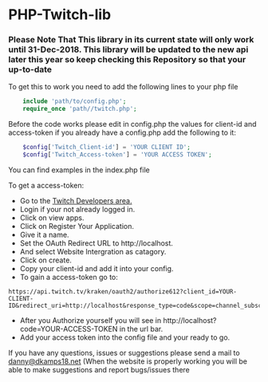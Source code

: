 # PHP-Twitch-lib

### Please Note That This library in its current state will only work until 31-Dec-2018. This library will be updated to the new api later this year so keep checking this Repository so that your up-to-date

To get this to work you need to add the following lines to your php file

```php
    include 'path/to/config.php';
    require_once 'path//twitch.php';
```
Before the code works please edit in config.php the values for client-id and access-token if you already have a config.php add the following to it:

```php
    $config['Twitch_Client-id'] = 'YOUR CLIENT ID';
    $config['Twitch_Access-token'] = 'YOUR ACCESS TOKEN';
```

You can find examples in the index.php file

To get a access-token:
+ Go to the [Twitch Developers area.](https://dev.twitch.tv/dashboard)
+ Login if your not already logged in.
+ Click on view apps.
+ Click on Register Your Application.
+ Give it a name.
+ Set the OAuth Redirect URL to http://localhost.
+ And select Website Intergration as catagory.
+ Click on create.
+ Copy your client-id and add it into your config.
+ To gain a access-token go to:
```
https://api.twitch.tv/kraken/oauth2/authorize612?client_id=YOUR-CLIENT-ID&redirect_uri=http://localhost&response_type=code&scope=channel_subscriptions
```
+ After you Authorize yourself you will see in http://localhost?code=YOUR-ACCESS-TOKEN in the url bar.
+ Add your access token into the config file and your ready to go.


If you have any questions, issues or suggestions please send a mail to danny@dkamps18.net (When the website is properly working you will be able to make suggestions and report bugs/issues there
